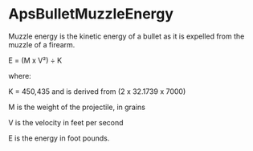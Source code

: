 # ApsBulletMuzzleEnergy
Muzzle energy is the kinetic energy of a bullet as it is expelled from the muzzle of a firearm.

E = (M x V²) ÷ K

where:

K = 450,435 and is derived from (2 x 32.1739 x 7000)

M is the weight of the projectile, in grains

V is the velocity in feet per second

E is the energy in foot pounds.
